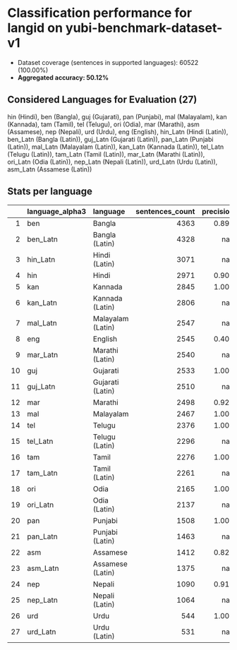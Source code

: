 # Classification performance for langid on yubi-benchmark-dataset-v1

- Dataset coverage (sentences in supported languages): 60522 (100.00%)
- **Aggregated accuracy: 50.12%**

<h2 id="supported-languages">Considered Languages for Evaluation (27)</h2>

hin (Hindi), ben (Bangla), guj (Gujarati), pan (Punjabi), mal (Malayalam), kan (Kannada), tam (Tamil), tel (Telugu), ori (Odia), mar (Marathi), asm (Assamese), nep (Nepali), urd (Urdu), eng (English), hin_Latn (Hindi (Latin)), ben_Latn (Bangla (Latin)), guj_Latn (Gujarati (Latin)), pan_Latn (Punjabi (Latin)), mal_Latn (Malayalam (Latin)), kan_Latn (Kannada (Latin)), tel_Latn (Telugu (Latin)), tam_Latn (Tamil (Latin)), mar_Latn (Marathi (Latin)), ori_Latn (Odia (Latin)), nep_Latn (Nepali (Latin)), urd_Latn (Urdu (Latin)), asm_Latn (Assamese (Latin))

<h2 id="metrics-per-language">Stats per language</h2>

|    | language_alpha3   | language          |   sentences_count |   precision |   recall |    f1 |   tp |   fp |    tn |   fn |
|---:|:------------------|:------------------|------------------:|------------:|---------:|------:|-----:|-----:|------:|-----:|
|  1 | ben               | Bangla            |              4363 |       0.895 |    0.956 | 0.877 | 4172 |  491 | 55668 |  191 |
|  2 | ben_Latn          | Bangla (Latin)    |              4328 |     nan     |    0.000 | 0.000 |    0 |    0 | 56194 | 4328 |
|  3 | hin_Latn          | Hindi (Latin)     |              3071 |     nan     |    0.000 | 0.000 |    0 |    0 | 57451 | 3071 |
|  4 | hin               | Hindi             |              2971 |       0.909 |    0.943 | 0.885 | 2802 |  281 | 57270 |  169 |
|  5 | kan               | Kannada           |              2845 |       1.000 |    1.000 | 1.000 | 2845 |    0 | 57677 |    0 |
|  6 | kan_Latn          | Kannada (Latin)   |              2806 |     nan     |    0.000 | 0.000 |    0 |    0 | 57716 | 2806 |
|  7 | mal_Latn          | Malayalam (Latin) |              2547 |     nan     |    0.000 | 0.000 |    0 |    0 | 57975 | 2547 |
|  8 | eng               | English           |              2545 |       0.400 |    0.987 | 0.399 | 2513 | 3766 | 54211 |   32 |
|  9 | mar_Latn          | Marathi (Latin)   |              2540 |     nan     |    0.000 | 0.000 |    0 |    0 | 57982 | 2540 |
| 10 | guj               | Gujarati          |              2533 |       1.000 |    1.000 | 1.000 | 2533 |    0 | 57989 |    0 |
| 11 | guj_Latn          | Gujarati (Latin)  |              2510 |     nan     |    0.000 | 0.000 |    0 |    0 | 58012 | 2510 |
| 12 | mar               | Marathi           |              2498 |       0.929 |    0.938 | 0.901 | 2342 |  179 | 57845 |  156 |
| 13 | mal               | Malayalam         |              2467 |       1.000 |    1.000 | 1.000 | 2467 |    0 | 58055 |    0 |
| 14 | tel               | Telugu            |              2376 |       1.000 |    1.000 | 1.000 | 2376 |    0 | 58146 |    0 |
| 15 | tel_Latn          | Telugu (Latin)    |              2296 |     nan     |    0.000 | 0.000 |    0 |    0 | 58226 | 2296 |
| 16 | tam               | Tamil             |              2276 |       1.000 |    1.000 | 1.000 | 2276 |    0 | 58246 |    0 |
| 17 | tam_Latn          | Tamil (Latin)     |              2261 |     nan     |    0.000 | 0.000 |    0 |    0 | 58261 | 2261 |
| 18 | ori               | Odia              |              2165 |       1.000 |    1.000 | 1.000 | 2165 |    0 | 58357 |    0 |
| 19 | ori_Latn          | Odia (Latin)      |              2137 |     nan     |    0.000 | 0.000 |    0 |    0 | 58385 | 2137 |
| 20 | pan               | Punjabi           |              1508 |       1.000 |    1.000 | 1.000 | 1508 |    0 | 59014 |    0 |
| 21 | pan_Latn          | Punjabi (Latin)   |              1463 |     nan     |    0.000 | 0.000 |    0 |    0 | 59059 | 1463 |
| 22 | asm               | Assamese          |              1412 |       0.828 |    0.652 | 0.678 |  921 |  191 | 58919 |  491 |
| 23 | asm_Latn          | Assamese (Latin)  |              1375 |     nan     |    0.000 | 0.000 |    0 |    0 | 59147 | 1375 |
| 24 | nep               | Nepali            |              1090 |       0.919 |    0.806 | 0.828 |  878 |   77 | 59355 |  212 |
| 25 | nep_Latn          | Nepali (Latin)    |              1064 |     nan     |    0.000 | 0.000 |    0 |    0 | 59458 | 1064 |
| 26 | urd               | Urdu              |               544 |       1.000 |    0.982 | 0.991 |  534 |    0 | 59978 |   10 |
| 27 | urd_Latn          | Urdu (Latin)      |               531 |     nan     |    0.000 | 0.000 |    0 |    0 | 59991 |  531 |
